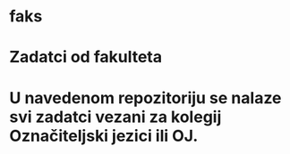 # faks

<h1>Zadatci od fakulteta<h1>

<p>U navedenom repozitoriju se nalaze svi zadatci vezani za kolegij Označiteljski jezici ili OJ.</p>
